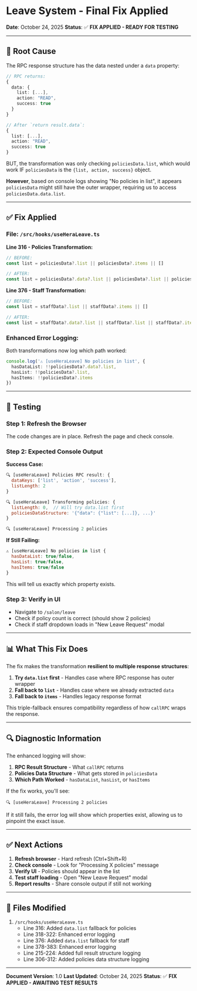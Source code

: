 # Leave System - Final Fix Applied

**Date**: October 24, 2025
**Status**: ✅ **FIX APPLIED - READY FOR TESTING**

---

## 🎯 Root Cause

The RPC response structure has the data nested under a `data` property:

```typescript
// RPC returns:
{
  data: {
    list: [...],
    action: "READ",
    success: true
  }
}

// After `return result.data`:
{
  list: [...],
  action: "READ",
  success: true
}
```

BUT, the transformation was only checking `policiesData.list`, which would work IF `policiesData` is the `{list, action, success}` object.

**However**, based on console logs showing "No policies in list", it appears `policiesData` might still have the outer wrapper, requiring us to access `policiesData.data.list`.

---

## ✅ Fix Applied

### File: `/src/hooks/useHeraLeave.ts`

**Line 316 - Policies Transformation:**
```typescript
// BEFORE:
const list = policiesData?.list || policiesData?.items || []

// AFTER:
const list = policiesData?.data?.list || policiesData?.list || policiesData?.items || []
```

**Line 376 - Staff Transformation:**
```typescript
// BEFORE:
const list = staffData?.list || staffData?.items || []

// AFTER:
const list = staffData?.data?.list || staffData?.list || staffData?.items || []
```

### Enhanced Error Logging:

Both transformations now log which path worked:
```typescript
console.log('⚠️ [useHeraLeave] No policies in list', {
  hasDataList: !!policiesData?.data?.list,
  hasList: !!policiesData?.list,
  hasItems: !!policiesData?.items
})
```

---

## 🧪 Testing

### Step 1: Refresh the Browser

The code changes are in place. Refresh the page and check console.

### Step 2: Expected Console Output

**Success Case:**
```javascript
🔍 [useHeraLeave] Policies RPC result: {
  dataKeys: ['list', 'action', 'success'],
  listLength: 2
}

🔍 [useHeraLeave] Transforming policies: {
  listLength: 0,  // Will try data.list first
  policiesDataStructure: '{"data": {"list": [...]}, ...}'
}

🔍 [useHeraLeave] Processing 2 policies
```

**If Still Failing:**
```javascript
⚠️ [useHeraLeave] No policies in list {
  hasDataList: true/false,
  hasList: true/false,
  hasItems: true/false
}
```

This will tell us exactly which property exists.

### Step 3: Verify in UI

- Navigate to `/salon/leave`
- Check if policy count is correct (should show 2 policies)
- Check if staff dropdown loads in "New Leave Request" modal

---

## 📊 What This Fix Does

The fix makes the transformation **resilient to multiple response structures**:

1. **Try `data.list` first** - Handles case where RPC response has outer wrapper
2. **Fall back to `list`** - Handles case where we already extracted `data`
3. **Fall back to `items`** - Handles legacy response format

This triple-fallback ensures compatibility regardless of how `callRPC` wraps the response.

---

## 🔍 Diagnostic Information

The enhanced logging will show:

1. **RPC Result Structure** - What `callRPC` returns
2. **Policies Data Structure** - What gets stored in `policiesData`
3. **Which Path Worked** - `hasDataList`, `hasList`, or `hasItems`

If the fix works, you'll see:
```
🔍 [useHeraLeave] Processing 2 policies
```

If it still fails, the error log will show which properties exist, allowing us to pinpoint the exact issue.

---

## ✅ Next Actions

1. **Refresh browser** - Hard refresh (Ctrl+Shift+R)
2. **Check console** - Look for "Processing X policies" message
3. **Verify UI** - Policies should appear in the list
4. **Test staff loading** - Open "New Leave Request" modal
5. **Report results** - Share console output if still not working

---

## 📝 Files Modified

1. `/src/hooks/useHeraLeave.ts`
   - Line 316: Added `data.list` fallback for policies
   - Line 318-322: Enhanced error logging
   - Line 376: Added `data.list` fallback for staff
   - Line 378-383: Enhanced error logging
   - Line 215-224: Added full result structure logging
   - Line 306-312: Added policies data structure logging

---

**Document Version**: 1.0
**Last Updated**: October 24, 2025
**Status**: ✅ **FIX APPLIED - AWAITING TEST RESULTS**
